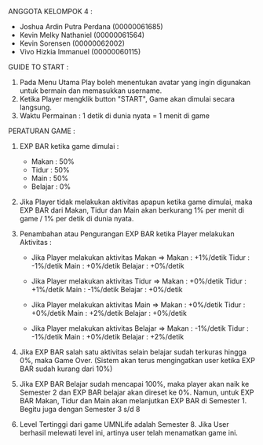 ANGGOTA KELOMPOK 4 :
- Joshua Ardin Putra Perdana (00000061685)
- Kevin Melky Nathaniel (00000061564)
- Kevin Sorensen (00000062002)
- Vivo Hizkia Immanuel (00000060115)

GUIDE TO START :
1. Pada Menu Utama Play boleh menentukan avatar yang ingin digunakan untuk bermain dan memasukkan username.
2. Ketika Player mengklik button "START", Game akan dimulai secara langsung.
3. Waktu Permainan : 1 detik di dunia nyata = 1 menit di game

PERATURAN GAME :	
1. EXP BAR ketika game dimulai :
   - Makan   : 50%
   - Tidur   : 50%
   - Main    : 50%
   - Belajar : 0%

2. Jika Player tidak melakukan aktivitas apapun ketika game dimulai,
   maka EXP BAR dari Makan, Tidur dan Main akan berkurang 1% per menit di game / 1% per detik di dunia nyata.

3. Penambahan atau Pengurangan EXP BAR ketika Player melakukan Aktivitas :

   - Jika Player melakukan aktivitas Makan   => Makan   : +1%/detik
							      Tidur   : -1%/detik
						            Main    : +0%/detik
							      Belajar : +0%/detik

   - Jika Player melakukan aktivitas Tidur   => Makan   : +0%/detik
							      Tidur   : +1%/detik
						            Main    : -1%/detik
							      Belajar : +0%/detik

   - Jika Player melakukan aktivitas Main    => Makan   : +0%/detik
							      Tidur   : +0%/detik
						            Main    : +2%/detik
							      Belajar : +0%/detik 

   - Jika Player melakukan aktivitas Belajar => Makan   : -1%/detik
							      Tidur   : -1%/detik
						            Main    : +0%/detik
							      Belajar : +2%/detik

4. Jika EXP BAR salah satu aktivitas selain belajar sudah terkuras hingga 0%, maka Game Over.
   (Sistem akan terus mengingatkan user ketika EXP BAR sudah kurang dari 10%)

5. Jika EXP BAR Belajar sudah mencapai 100%, maka player akan naik ke Semester 2 dan EXP BAR belajar akan direset ke 0%.
   Namun, untuk EXP BAR Makan, Tidur dan Main akan melanjutkan EXP BAR di Semester 1. Begitu juga dengan Semester 3 s/d 8

6. Level Tertinggi dari game UMNLife adalah Semester 8. Jika User berhasil melewati level ini, artinya user telah menamatkan game ini.



